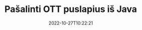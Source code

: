 ---
############################# Static ############################
layout: "auto-gen-merger"
date: 2022-10-27T10:22:21
draft: false
otherformats: pps ppsx ppt pptx rtf tex vdx vsdm vsdx vssm vssx vstm vstx vsx vtx xlam

############################# Head ############################
head_title: "Pašalinti OTT puslapius iš Java"
head_description: "Pašalinkite arba ištrinkite vieną puslapį arba puslapių rinkinį iš OTT failo Java, pakeisdami puslapių tvarką naudodami dokumentų sujungimo API."

############################# Header ############################
title: "Pašalinti OTT puslapius iš Java"
description: "Pašalinkite OTT puslapius su keliomis Java kodo eilutėmis."
bg_image: "https://cms.admin.containerize.com/templates/aspose/App_Themes/V3/images/bg/header1.png"
bg_overlay: false
button:
    enable: true
    icon: "fas fa-arrow-down"
    label: "Atsisiųskite nemokamą bandomąją versiją"
    link: "https://downloads.groupdocs.com/merger/java"

############################# SubMenu ############################
submenu:
    enable: true

    left:
        img_alt: "GroupDocs.Merger for Java"
        image: "https://cms.admin.containerize.com/templates/groupdocs/images/product-logos/90x90-noborder/groupdocs-merger-java.png"
        product: "GroupDocs.Merger"
        platform: "Java"

    middle:
        button:

            # button loop
            - link: "https://apireference.groupdocs.com/merger/java"
              text: "API nuoroda"

            # button loop
            - link: "https://github.com/groupdocs-merger"
              text: "Kodo pavyzdžiai"

            # button loop
            - link: "https://products.groupdocs.app/merger/family"
              text: "Tiesioginės demonstracinės versijos"

            # button loop
            - link: "https://purchase.groupdocs.com/pricing/merger/java"
              text: "Kainodara"

    right:
        link_download: "https://downloads.groupdocs.com/merger"
        link_learn: "https://docs.groupdocs.com/merger/java"
        link_buy: "https://purchase.groupdocs.com"

############################# About ############################
about:
    enable: true
    title: "Apie GroupDocs.Merger for Java API"
    content: |
        [GroupDocs.Merger for Java](/lt/merger/java/) siūlo paprastą sprendimą saugiai sujungti ir padalyti iš įvairių dokumentų formatų, įskaitant PDF, Microsoft Office (Word, Excel, PowerPoint). , OneNote), OpenDocument, HTML, vaizdus ir daugelį kitų Java programose. Pridėję vos kelias kodo eilutes, atlikite kelias dokumento operacijas, pvz., perkelkite, pašalinkite, pasukite, sukeiskite, išskleiskite arba pakeiskite dokumento puslapių orientaciją. Dokumentų sujungimo API taip pat palaiko dokumentų puslapių peržiūrą kaip vaizdą, kad būtų galima analizuoti dokumento struktūrą, formatavimą ir puslapio turinį.
        
        GroupDocs.Merger API yra tinkamas pasirinkimas įmonių sprendimams, kuriems reikia failų puslapio pašalinimo funkcijų. Šios API yra gerai palaikomos visose pagrindinėse operacinėse sistemose ir platformose, įskaitant J2SE 7.0 (1.7), J2SE 8.0 (1.8), Java 10.

############################# Steps ############################
steps:
    enable: true
    title_left: "Pašalinti OTT failo puslapius iš Java"
    content_left: |
        [GroupDocs.Merger for Java](/lt/merger/java/) leidžia Java kūrėjams lengvai ištrinti vieną ar kelis konkrečius puslapius iš OTT failą, atlikdami kelis paprastus veiksmus.
        
        * Inicijuokite **RemoveOptions** su puslapių numeriais, kuriuos norite pašalinti.
        * Sukurkite naują **Merger** egzempliorių ir nurodykite šaltinio dokumento kelią kaip konstruktoriaus parametrą.
        * Paskambinkite **removePages** ir perduokite objektą **RemoveOptions**.
        * Paskambinkite **Save** ir nurodykite failo kelią, kad išsaugotumėte gautą dokumentą.

    title_right: "Sistemos reikalavimai"
    content_right: |
        GroupDocs.Merger for Java API palaikomos visose pagrindinėse platformose ir operacinėse sistemose. Prieš vykdydami toliau pateiktą kodą, įsitikinkite, kad jūsų sistemoje yra įdiegtos šios būtinos sąlygos.

        * Operacinės sistemos: Microsoft Windows, Linux, MacOS
        * Kūrimo aplinkos: NetBeans, IntelliJ IDEA, Eclipse
        * Karkasai: J2SE 7.0 (1.7), J2SE 8.0 (1.8), Java 10
        * Atsisiųskite naujausią GroupDocs.Merger for Java versiją iš [Maven](https://repository.groupdocs.com/webapp/#/artifacts/browse/tree/General/repo/com/groupdocs/groupdocs-merger)
         
    code: |
     {{% merger/additional-styles %}}
     {{< merger/code-merger title="Kaip pašalinti OTT failo puslapius naudojant Java pavyzdinį kodą">}}

        ```java    
        // Pašalinkite OTT failo puslapius naudodami GroupDocs.Merger API
        // Inicijuoti RemoveOptions klasę pasirinktais puslapių numeriais
        RemoveOptions removeOptions = new RemoveOptions(new int[] { 3, 6 });

        // Momentinis susijungimas su įvesties OTT dokumentu
        Merger merger = new Merger("input.ott");

        // Iškvieskite removePages metodą ir perduokite jam objektą RemoveOptions
        merger.removePages(removeOptions);
    
        // Iškvieskite išsaugojimo metodą ir nurodykite norimą failo kelią, kad išsaugotumėte išvesties dokumentą
        merger.save("output.ott");
        ```
     {{< /merger/code-merger >}}

############################# Demos ############################
demos:
    enable: true
    title: "Tiesioginės demonstracinės versijos – pašalinkite OTT puslapius internete"
    content: |
       Pašalinkite OTT failo puslapius dabar apsilankę [GroupDocs.Merger Live Demos](https://products.groupdocs.app/splitter/remove-pages/ott) svetainėje.
       Tiesioginė demonstracinė versija turi šiuos privalumus.
        
############################# About Formats ############################
about_formats:
    enable: true

############################# More Formats ############################
more_formats:
    enable: true
    title: "Pašalinkite puslapius iš kitų dokumentų formatų"
    content: |
        Java dokumentuoja failų formatų ir vaizdų sujungimo ir padalijimo API. Pašalinkite kai kuriuos populiarius failų formatus, kaip nurodyta toliau.

############################# Back to top ###############################
back_to_top:
    enable: true
---